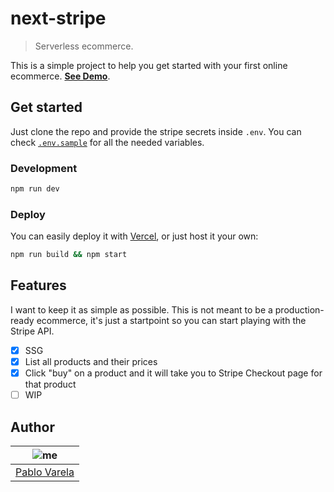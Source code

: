 # next-stripe

> Serverless ecommerce.

This is a simple project to help you get started with your first online ecommerce. [**See Demo**](https://next-stripe.pablopunk.com).

## Get started

Just clone the repo and provide the stripe secrets inside `.env`. You can check [`.env.sample`](./.env.sample) for all the needed variables.

### Development

```sh
npm run dev
```

### Deploy

You can easily deploy it with [Vercel](https://vercel.com), or just host it your own:

```sh
npm run build && npm start
```

## Features

I want to keep it as simple as possible. This is not meant to be a production-ready ecommerce, it's just a startpoint so you can start playing with the Stripe API.

- [x] SSG
- [x] List all products and their prices
- [x] Click "buy" on a product and it will take you to Stripe Checkout page for that product
- [ ] WIP

## Author

| ![me](https://gravatar.com/avatar/fa50aeff0ddd6e63273a068b04353d9d?size=100) |
| ---------------------------------------------------------------------------- |
| [Pablo Varela](https://pablopunk.com)                                        |
